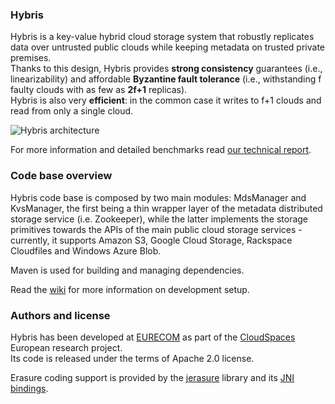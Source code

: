 ### Hybris

Hybris is a key-value hybrid cloud storage system that robustly replicates data over untrusted public clouds while keeping metadata on trusted private premises.  
Thanks to this design, Hybris provides **strong consistency** guarantees (i.e., linearizability) and affordable **Byzantine fault tolerance** (i.e., withstanding f faulty clouds with as few as **2f+1** replicas).  
Hybris is also very **efficient**: in the common case it writes to f+1 clouds and read from only a single cloud.

![Hybris architecture](https://raw.github.com/pviotti/hybris/master/docs/hybris-architecture.png)

For more information and detailed benchmarks read [our technical report](http://www.eurecom.fr/en/publication/4157).


### Code base overview

Hybris code base is composed by two main modules: MdsManager and KvsManager, 
the first being a thin wrapper layer of the metadata distributed storage service (i.e. Zookeeper),
while the latter implements the storage primitives towards the APIs of the main 
public cloud storage services - currently, it supports Amazon S3, 
Google Cloud Storage, Rackspace Cloudfiles and Windows Azure Blob.  

Maven is used for building and managing dependencies.  

Read the [wiki](https://github.com/pviotti/hybris/wiki/Development-Setup-How-To) for more information on development setup.


### Authors and license

Hybris has been developed at [EURECOM](http://www.eurecom.fr) as part of the [CloudSpaces](http://cloudspaces.eu/) European research project.  
Its code is released under the terms of Apache 2.0 license.  

Erasure coding support is provided by the [jerasure](http://web.eecs.utk.edu/~plank/plank/papers/CS-08-627.html) library and its [JNI bindings](https://github.com/jvandertil/Jerasure).
